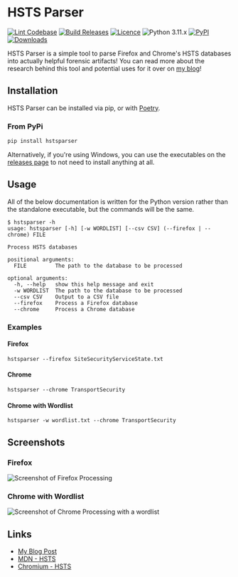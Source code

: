 # HSTS Parser

[![Lint Codebase](https://github.com/thebeanogamer/hstsparser/actions/workflows/lint.yaml/badge.svg)](https://github.com/thebeanogamer/hstsparser/actions/workflows/lint.yaml) [![Build Releases](https://github.com/thebeanogamer/hstsparser/actions/workflows/build.yaml/badge.svg)](https://github.com/thebeanogamer/hstsparser/actions/workflows/build.yaml) [![Licence](https://img.shields.io/github/license/thebeanogamer/hstsparser)](./LICENSE) ![Python 3.11.x](https://img.shields.io/badge/python-3.11.x-yellow.svg) [![PyPI](https://img.shields.io/pypi/v/hstsparser)](https://pypi.org/project/hstsparser) [![Downloads](https://pepy.tech/badge/hstsparser)](https://pepy.tech/project/hstsparser)

HSTS Parser is a simple tool to parse Firefox and Chrome's HSTS databases into actually helpful forensic artifacts! You can read more about the research behind this tool and potential uses for it over on [my blog](https://blog.daniel-milnes.uk/hsts-for-forensics-you-can-run-but-you-cant)!

## Installation

HSTS Parser can be installed via pip, or with [Poetry](https://python-poetry.org/).

### From PyPi

```bash
pip install hstsparser
```

Alternatively, if you're using Windows, you can use the executables on the [releases page](https://github.com/thebeanogamer/hstsparser/releases/latest) to not need to install anything at all.

## Usage

All of the below documentation is written for the Python version rather than the standalone executable, but the commands will be the same.

```shell
$ hstsparser -h
usage: hstsparser [-h] [-w WORDLIST] [--csv CSV] (--firefox | --chrome) FILE

Process HSTS databases

positional arguments:
  FILE         The path to the database to be processed

optional arguments:
  -h, --help   show this help message and exit
  -w WORDLIST  The path to the database to be processed
  --csv CSV    Output to a CSV file
  --firefox    Process a Firefox database
  --chrome     Process a Chrome database
```

### Examples

#### Firefox

```shell
hstsparser --firefox SiteSecurityServiceState.txt
```

#### Chrome

```shell
hstsparser --chrome TransportSecurity
```

#### Chrome with Wordlist

```shell
hstsparser -w wordlist.txt --chrome TransportSecurity
```

## Screenshots

### Firefox

![Screenshot of Firefox Processing](https://blog.daniel-milnes.uk/content/images/2019/11/image-3.png)

### Chrome with Wordlist

![Screenshot of Chrome Processing with a wordlist](https://blog.daniel-milnes.uk/content/images/2019/11/image-4.png)

## Links

- [My Blog Post](https://blog.daniel-milnes.uk/hsts-for-forensics-you-can-run-but-you-cant)
- [MDN - HSTS](https://developer.mozilla.org/en-US/docs/Web/HTTP/Headers/Strict-Transport-Security)
- [Chromium - HSTS](https://www.chromium.org/sts)

